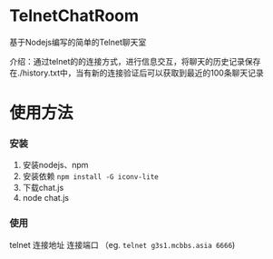 # TelnetChatRoom
基于Nodejs编写的简单的Telnet聊天室

介绍：通过telnet的的连接方式，进行信息交互，将聊天的历史记录保存在./history.txt中，当有新的连接验证后可以获取到最近的100条聊天记录


# 使用方法

### 安装
1. 安装nodejs、npm
2. 安装依赖 ```npm install -G iconv-lite```
3. 下载chat.js
4. node chat.js

### 使用
telnet 连接地址 连接端口 （eg. ```telnet g3s1.mcbbs.asia 6666```)
